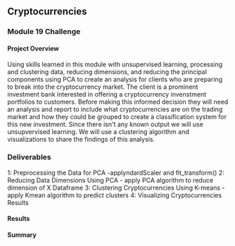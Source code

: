 ## Cryptocurrencies
### Module 19 Challenge


#### Project Overview
   Using skills learned in this module with unsupervised learning, processing and clustering data, reducing dimensions, and reducing the principal components using PCA     to create an analysis for clients who are preparing to break into the cryptocurrency market. The client is a prominent investment bank interested in offering a 
  cryptocurrency invenstment portfolios to customers. Before making this informed decision they will need an analysis and report to include what cryptocurrencies are on 
  the trading market and how they could be grouped to create a classification system for this new investment. Since there isn't any known output we will use 
  unsupvervised learning. We will use a clustering algorithm and visualizations to share the findings of this analysis. 


### Deliverables
1: Preprocessing the Data for PCA -applyndardScaler and fit_transform()
2: Reducing Data Dimensions Using PCA - apply PCA algorithm to reduce dimension of X Dataframe
3: Clustering Cryptocurrencies Using K-means - apply Kmean algorithm to predict clusters
4: Visualizing Cryptocurrencies Results


#### Results



#### Summary
